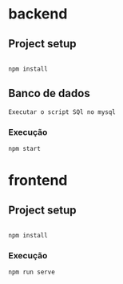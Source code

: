 # backend

## Project setup
```
 
npm install 
```

## Banco de dados
```
Executar o script SQl no mysql  
```

### Execução
```
npm start
```

# frontend

## Project setup
```
 
npm install 
```

### Execução
```
npm run serve
```




